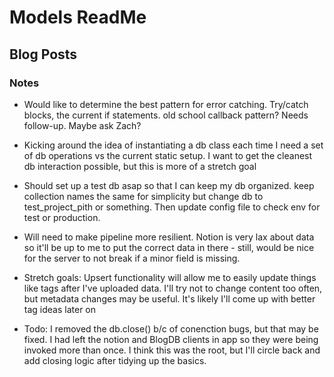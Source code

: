 # Models ReadMe

## Blog Posts

### Notes
- Would like to determine the best pattern for error catching. Try/catch blocks, the current if statements. old school callback pattern? Needs follow-up. Maybe ask Zach?

- Kicking around the idea of instantiating a db class each time I need a set of db operations vs the current static setup. I want to get the cleanest db interaction possible, but this is more of a stretch goal

- Should set up a test db asap so that I can keep my db organized. keep collection names the same for simplicity but change db to test_project_pith or something. Then update config file to check env for test or production.

- Will need to make pipeline more resilient. Notion is very lax about data so it'll be up to me to put the correct data in there - still, would be nice for the server to not break if a minor field is missing.

- Stretch goals: Upsert functionality will allow me to easily update things like tags after I've uploaded data. I'll try not to change content too often, but metadata changes may be useful. It's likely I'll come up with better tag ideas later on

- Todo: I removed the db.close() b/c of conenction bugs, but that may be fixed. I had left the notion and BlogDB clients in app so they were being invoked more than once. I think this was the root, but I'll circle back and add closing logic after tidying up the basics.